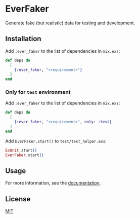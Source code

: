 # EverFaker

Generate fake (but realistic) data for testing and development.

## Installation

Add `:ever_faker` to the list of dependencies in `mix.exs`:

```elixir
def deps do
  [
    {:ever_faker, "<requirement>"}
  ]
end
```

### Only for `test` environment

Add `:ever_faker` to the list of dependencies in `mix.exs`:

```elixir
def deps do
  [
    {:ever_faker, "<requirement>", only: :test}
  ]
end
```

Add `EverFaker.start()` to `test/test_helper.exs`:

```elixir
ExUnit.start()
EverFaker.start()
```

## Usage

For more information, see the [documentation](https://hexdocs.pm/ever_faker).

## License

[MIT](./LICENSE)
